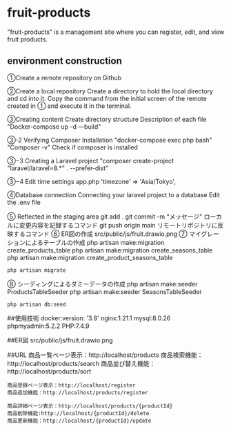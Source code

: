 # fruit-products
  "fruit-products" is a management site where you can register, edit, and view fruit products.

## environment construction
  ①Create a remote repository on Github

  ②Create a local repository
    Create a directory to hold the local directory and cd into it.
    Copy the command from the initial screen of the remote created in ① and execute it in the terminal.

  ③Creating content
    Create directory structure
    Description of each file
    "Docker-compose up -d —build"

  ③-2 Verifying Composer Installation
    "docker-compose exec php bash"
    "Composer -v"    Check if composer is installed

  ③−3 Creating a Laravel project
    "composer create-project "laravel/laravel=8.*" . --prefer-dist"

  ③−4 Edit time settings
    app.php 'timezone' => 'Asia/Tokyo',

  ④Database connection
    Connecting your laravel project to a database
    Edit the .env file

  ⑤ Reflected in the staging area
    git add .
    git commit -m “メッセージ"    ローカルに変更内容を記録するコマンド
    git push origin main        リモートリポジトリに反映するコマンド
  ⑥ ER図の作成
    src/public/js/fruit.drawio.png
  ⑦ マイグレーションによるテーブルの作成
    php artisan make:migration create_products_table
    php artisan make:migration create_seasons_table
    php artisan make:migration create_product_seasons_table

    php artisan migrate

  ⑧ シーディングによるダミーデータの作成
    php artisan make:seeder ProductsTableSeeder
    php artisan make:seeder SeasonsTableSeeder

    php artisan db:seed

##使用技術
    docker:version: '3.8'
     nginx:1.21.1
     mysql:8.0.26
     phpmyadmin:5.2.2
     PHP:7.4.9

##ER図
src/public/js/fruit.drawio.png

##URL
    商品一覧ページ表示：http://localhost/products
    商品検索機能：http://localhost/products/search
    商品並び替え機能：http://localhost/products/sort

    商品登録ページ表示：http://localhost/register
    商品追加機能：http://localhost/products/register

    商品詳細ページ表示：http://localhost/products/{productId}
    商品削除機能:http://localhost/{productId}/delete
    商品更新機能：http://localhost/{productId}/update

